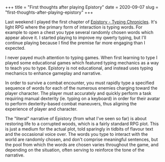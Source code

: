 +++
title = "First thoughts after playing Epistory"
date = 2020-09-07
slug = "first-thoughts-after-playing-epistory"
+++

Last weekend I played the first chapter of [Epistory - Typing Chronicles](http://www.epistorygame.com/).
It's light RPG where the primary form of interaction is typing words.
For example to open a chest you type several randomly chosen words which appear above it.
I started playing to improve my qwerty typing, but I'll continue playing because I find the
premise far more engaging than I expected.

I never payed much attention to typing games. When first learning to type I played some educational
games which featured typing mechanics as a way to teach you to type.
Epistory is not educational, and instead uses typing mechanics to enhance gameplay and narrative.

In order to survive a combat encounter, you must rapidly type a specified sequence of words
for each of the numerous enemies charging toward the player character.
The player must accurately and quickly perform a task requiring manual dexterity (ie. typing
on a keyboard) in order for their avatar to perform dexterity-based
combat maneuvers, thus aligning the experience of player and character.

The "literal" narrative of Epistory (from what I've seen so far) is about restoring
life to a corrupted woods, which is a fairly standard RPG plot. This is just
a medium for the actual plot, told sparingly in tidbits of flavour text
and the occasional voice over. The words you type to interact with the world are
randomly chosen, and don't comprise meaningful sentences, but the pool from which the words
are chosen varies throughout the game, and depending on the situation, often serving
to reinforce the tone of the narrative.
